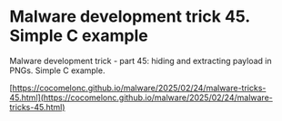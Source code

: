 # Malware development trick 45. Simple C example

Malware development trick - part 45: hiding and extracting payload in PNGs. Simple C example.        

[https://cocomelonc.github.io/malware/2025/02/24/malware-tricks-45.html](https://cocomelonc.github.io/malware/2025/02/24/malware-tricks-45.html)    